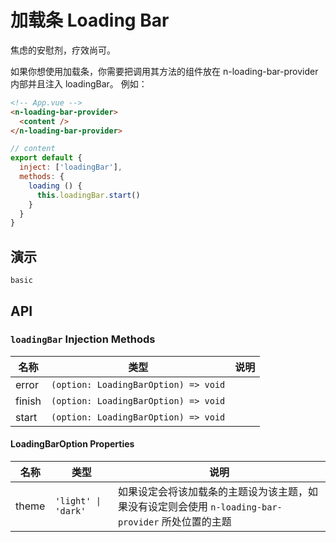 # 加载条 Loading Bar

焦虑的安慰剂，疗效尚可。

<n-space vertical>
<n-alert title="使用前提" type="warning">
  如果你想使用加载条，你需要把调用其方法的组件放在 <n-text code>n-loading-bar-provider</n-text> 内部并且注入 <n-text code>loadingBar</n-text>。
</n-alert>
例如：

```html
<!-- App.vue -->
<n-loading-bar-provider>
  <content />
</n-loading-bar-provider>
```

```js
// content
export default {
  inject: ['loadingBar'],
  methods: {
    loading () {
      this.loadingBar.start()
    }
  }
}
```

</n-space>

## 演示

```demo
basic
```

## API

### `loadingBar` Injection Methods

| 名称   | 类型                                 | 说明 |
| ------ | ------------------------------------ | ---- |
| error  | `(option: LoadingBarOption) => void` |      |
| finish | `(option: LoadingBarOption) => void` |      |
| start  | `(option: LoadingBarOption) => void` |      |

#### LoadingBarOption Properties

| 名称 | 类型 | 说明 |
| --- | --- | --- |
| theme | `'light' \| 'dark'` | 如果设定会将该加载条的主题设为该主题，如果没有设定则会使用 `n-loading-bar-provider` 所处位置的主题 |
